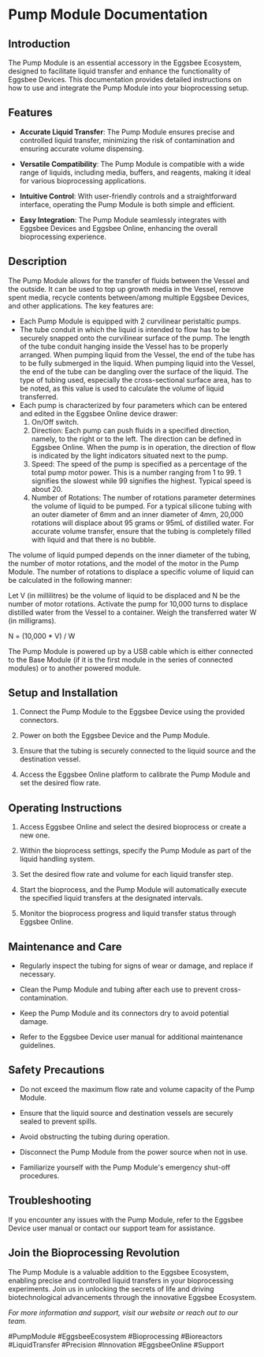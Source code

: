 # Pump Module Documentation

## Introduction

The Pump Module is an essential accessory in the Eggsbee Ecosystem, designed to facilitate liquid transfer and enhance the functionality of Eggsbee Devices. This documentation provides detailed instructions on how to use and integrate the Pump Module into your bioprocessing setup.

## Features

- **Accurate Liquid Transfer**: The Pump Module ensures precise and controlled liquid transfer, minimizing the risk of contamination and ensuring accurate volume dispensing.

- **Versatile Compatibility**: The Pump Module is compatible with a wide range of liquids, including media, buffers, and reagents, making it ideal for various bioprocessing applications.

- **Intuitive Control**: With user-friendly controls and a straightforward interface, operating the Pump Module is both simple and efficient.

- **Easy Integration**: The Pump Module seamlessly integrates with Eggsbee Devices and Eggsbee Online, enhancing the overall bioprocessing experience.

## Description

The Pump Module allows for the transfer of fluids between the Vessel and the outside. It can be used to top up growth media in the Vessel, remove spent media, recycle contents between/among multiple Eggsbee Devices, and other applications. The key features are:

- Each Pump Module is equipped with 2 curvilinear peristaltic pumps.
- The tube conduit in which the liquid is intended to flow has to be securely snapped onto the curvilinear surface of the pump. The length of the tube conduit hanging inside the Vessel has to be properly arranged. When pumping liquid from the Vessel, the end of the tube has to be fully submerged in the liquid. When pumping liquid into the Vessel, the end of the tube can be dangling over the surface of the liquid. The type of tubing used, especially the cross-sectional surface area, has to be noted, as this value is used to calculate the volume of liquid transferred.
- Each pump is characterized by four parameters which can be entered and edited in the Eggsbee Online device drawer:
  1. On/Off switch.
  2. Direction: Each pump can push fluids in a specified direction, namely, to the right or to the left. The direction can be defined in Eggsbee Online. When the pump is in operation, the direction of flow is indicated by the light indicators situated next to the pump.
  3. Speed: The speed of the pump is specified as a percentage of the total pump motor power. This is a number ranging from 1 to 99. 1 signifies the slowest while 99 signifies the highest. Typical speed is about 20.
  4. Number of Rotations: The number of rotations parameter determines the volume of liquid to be pumped. For a typical silicone tubing with an outer diameter of 6mm and an inner diameter of 4mm, 20,000 rotations will displace about 95 grams or 95mL of distilled water. For accurate volume transfer, ensure that the tubing is completely filled with liquid and that there is no bubble.

The volume of liquid pumped depends on the inner diameter of the tubing, the number of motor rotations, and the model of the motor in the Pump Module. The number of rotations to displace a specific volume of liquid can be calculated in the following manner:

Let V (in millilitres) be the volume of liquid to be displaced and N be the number of motor rotations. Activate the pump for 10,000 turns to displace distilled water from the Vessel to a container. Weigh the transferred water W (in milligrams).

N = (10,000 * V) / W

The Pump Module is powered up by a USB cable which is either connected to the Base Module (if it is the first module in the series of connected modules) or to another powered module.

## Setup and Installation

1. Connect the Pump Module to the Eggsbee Device using the provided connectors.

2. Power on both the Eggsbee Device and the Pump Module.

3. Ensure that the tubing is securely connected to the liquid source and the destination vessel.

4. Access the Eggsbee Online platform to calibrate the Pump Module and set the desired flow rate.

## Operating Instructions

1. Access Eggsbee Online and select the desired bioprocess or create a new one.

2. Within the bioprocess settings, specify the Pump Module as part of the liquid handling system.

3. Set the desired flow rate and volume for each liquid transfer step.

4. Start the bioprocess, and the Pump Module will automatically execute the specified liquid transfers at the designated intervals.

5. Monitor the bioprocess progress and liquid transfer status through Eggsbee Online.

## Maintenance and Care

- Regularly inspect the tubing for signs of wear or damage, and replace if necessary.

- Clean the Pump Module and tubing after each use to prevent cross-contamination.

- Keep the Pump Module and its connectors dry to avoid potential damage.

- Refer to the Eggsbee Device user manual for additional maintenance guidelines.

## Safety Precautions

- Do not exceed the maximum flow rate and volume capacity of the Pump Module.

- Ensure that the liquid source and destination vessels are securely sealed to prevent spills.

- Avoid obstructing the tubing during operation.

- Disconnect the Pump Module from the power source when not in use.

- Familiarize yourself with the Pump Module's emergency shut-off procedures.

## Troubleshooting

If you encounter any issues with the Pump Module, refer to the Eggsbee Device user manual or contact our support team for assistance.

## Join the Bioprocessing Revolution

The Pump Module is a valuable addition to the Eggsbee Ecosystem, enabling precise and controlled liquid transfers in your bioprocessing experiments. Join us in unlocking the secrets of life and driving biotechnological advancements through the innovative Eggsbee Ecosystem.

*For more information and support, visit our website or reach out to our team.*

#PumpModule #EggsbeeEcosystem #Bioprocessing #Bioreactors #LiquidTransfer #Precision #Innovation #EggsbeeOnline #Support
